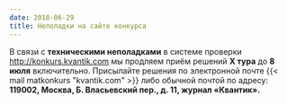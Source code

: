 ```yaml
---
date: 2018-06-29
title: Неполадки на сайте конкурса
---
```


В связи с **техническими неполадками** в системе проверки http://konkurs.kvantik.com мы продляем приём решений **X тура** до **8 июля** включительно. 
Присылайте решения по электронной почте {{< mail matkonkurs "kvantik.com" >}}
либо обычной почтой по адресу: **119002, Москва, Б. Власьевский пер., д. 11, журнал «Квантик».**

